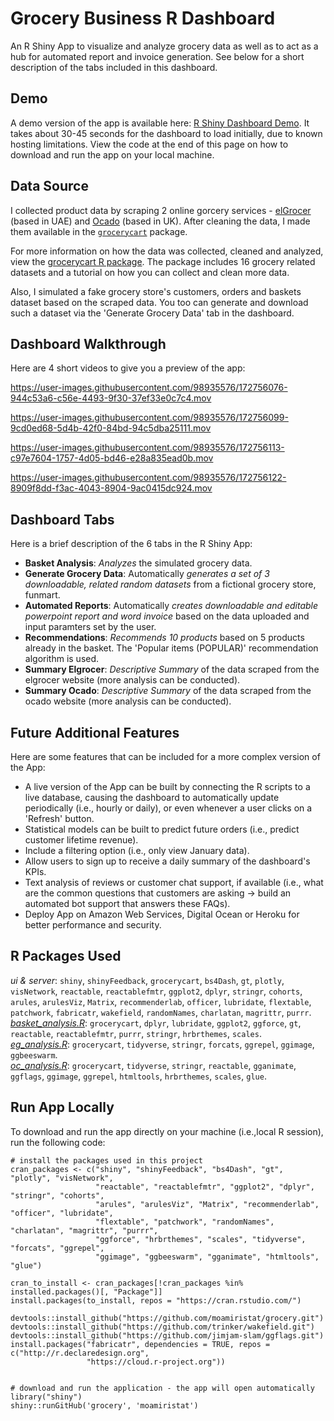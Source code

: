 # Grocery Business R Dashboard

An R Shiny App to visualize and analyze grocery data as well as to act as a hub for automated report and invoice generation. See below for a short description of the tabs included in this dashboard.

## Demo
A demo version of the app is available here: [R Shiny Dashboard Demo](http://moamiristat.shinyapps.io/grocery). It takes about 30-45 seconds for the dashboard to load initially, due to known hosting limitations. View the code at the end of this page on how to download and run the app on your local machine.

## Data Source

I collected product data by scraping 2 online gorcery services - [elGrocer](https://www.elgrocer.com) (based in UAE) and [Ocado](https://www.ocado.com) (based in UK). After cleaning the data, I made them available in the [`grocerycart`](https://github.com/moamiristat/grocerycart) package.  

For more information on how the data was collected, cleaned and analyzed, view the [grocerycart R package](https://github.com/moamiristat/grocerycart). The package includes 16 grocery related datasets and a tutorial on how you can collect and clean more data.  

Also, I simulated a fake grocery store's customers, orders and baskets dataset based on the scraped data. You too can generate and download such a dataset via the 'Generate Grocery Data' tab in the dashboard.

## Dashboard Walkthrough

Here are 4 short videos to give you a preview of the app:

https://user-images.githubusercontent.com/98935576/172756076-944c53a6-c56e-4493-9f30-37ef33e0c7c4.mov

https://user-images.githubusercontent.com/98935576/172756099-9cd0ed68-5d4b-42f0-84bd-94c5dba25111.mov

https://user-images.githubusercontent.com/98935576/172756113-c97e7604-1757-4d05-bd46-e28a835ead0b.mov

https://user-images.githubusercontent.com/98935576/172756122-8909f8dd-f3ac-4043-8904-9ac0415dc924.mov

## Dashboard Tabs

Here is a brief description of the 6 tabs in the R Shiny App:

+ **Basket Analysis**: *Analyzes* the simulated grocery data.  
+ **Generate Grocery Data**: Automatically *generates a set of 3 downloadable, related random datasets* from a fictional grocery store, funmart.  
+ **Automated Reports**: Automatically *creates downloadable and editable powerpoint report and word invoice* based on the data uploaded and input paramters set by the user.  
+ **Recommendations**: *Recommends 10 products* based on 5 products already in the basket. The 'Popular items (POPULAR)' recommendation algorithm is used.  
+ **Summary Elgrocer**: *Descriptive Summary* of the data scraped from the elgrocer website (more analysis can be conducted).  
+ **Summary Ocado**: *Descriptive Summary* of the data scraped from the ocado website (more analysis can be conducted).

## Future Additional Features

Here are some features that can be included for a more complex version of the App: 

+ A live version of the App can be built by connecting the R scripts to a live database, causing the dashboard to automatically update periodically (i.e., hourly or daily), or even whenever a user clicks on a 'Refresh' button.  
+ Statistical models can be built to predict future orders (i.e., predict customer lifetime revenue).  
+ Include a filtering option (i.e., only view January data).  
+ Allow users to sign up to receive a daily summary of the dashboard's KPIs.  
+ Text analysis of reviews or customer chat support, if available (i.e., what are the common questions that customers are asking -> build an automated bot support that answers these FAQs).  
+ Deploy App on Amazon Web Services, Digital Ocean or Heroku for better performance and security.

## R Packages Used

*ui & server*: `shiny`, `shinyFeedback`, `grocerycart`, `bs4Dash`, `gt`, `plotly`, `visNetwork`, `reactable`, `reactablefmtr`, `ggplot2`, `dplyr`, `stringr`, `cohorts`, `arules`, `arulesViz`, `Matrix`, `recommenderlab`, `officer`, `lubridate`, `flextable`, `patchwork`, `fabricatr`, `wakefield`, `randomNames`, `charlatan`, `magrittr`, `purrr`.  
[*basket_analysis.R*](https://github.com/moamiristat/grocery/blob/main/analysis/basket_analysis.R): `grocerycart`, `dplyr`, `lubridate`, `ggplot2`, `ggforce`, `gt`, `reactable`, `reactablefmtr`, `purrr`, `stringr`, `hrbrthemes`, `scales`.  
[*eg_analysis.R*](https://github.com/moamiristat/grocery/blob/main/analysis/eg_analysis.R): `grocerycart`, `tidyverse`, `stringr`, `forcats`, `ggrepel`, `ggimage`, `ggbeeswarm`.  
[*oc_analysis.R*](https://github.com/moamiristat/grocery/blob/main/analysis/oc_analysis.R): `grocerycart`, `tidyverse`, `stringr`, `reactable`, `gganimate`, `ggflags`, `ggimage`, `ggrepel`, `htmltools`, `hrbrthemes`, `scales`, `glue`.

## Run App Locally

To download and run the app directly on your machine (i.e.,local R session), run the following code:
```
# install the packages used in this project
cran_packages <- c("shiny", "shinyFeedback", "bs4Dash", "gt", "plotly", "visNetwork", 
                   "reactable", "reactablefmtr", "ggplot2", "dplyr", "stringr", "cohorts", 
                   "arules", "arulesViz", "Matrix", "recommenderlab", "officer", "lubridate", 
                   "flextable", "patchwork", "randomNames", "charlatan", "magrittr", "purrr", 
                   "ggforce", "hrbrthemes", "scales", "tidyverse", "forcats", "ggrepel", 
                   "ggimage", "ggbeeswarm", "gganimate", "htmltools", "glue")

cran_to_install <- cran_packages[!cran_packages %in% installed.packages()[, "Package"]]
install.packages(to_install, repos = "https://cran.rstudio.com/")

devtools::install_github("https://github.com/moamiristat/grocery.git")
devtools::install_github("https://github.com/trinker/wakefield.git")
devtools::install_github("https://github.com/jimjam-slam/ggflags.git")
install.packages("fabricatr", dependencies = TRUE, repos = c("http://r.declaredesign.org", 
                 "https://cloud.r-project.org"))


# download and run the application - the app will open automatically
library("shiny")
shiny::runGitHub('grocery', 'moamiristat')
```

